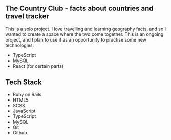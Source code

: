## The Country Club - facts about countries and travel tracker
This is a solo project. I love travelling and learning geography facts, and so I wanted to create a space where the two come together. This is an ongoing project, and I plan to use it as an opportunity to practise some new technologies:
- TypeScript
- MySQL
- React (for certain parts)

## Tech Stack
- Ruby on Rails
- HTML5
- SCSS
- JavaScript
- TypeScript
- MySQL
- Git
- Github
